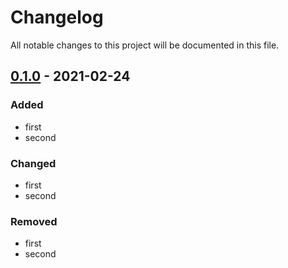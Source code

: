 # Changelog
All notable changes to this project will be documented in this file.

## [0.1.0] - 2021-02-24

### Added

- first
- second

### Changed

- first
- second

### Removed

- first
- second

[0.1.0]: https://github.com/wlad031/scorg/releases/tag/v0.1.0

